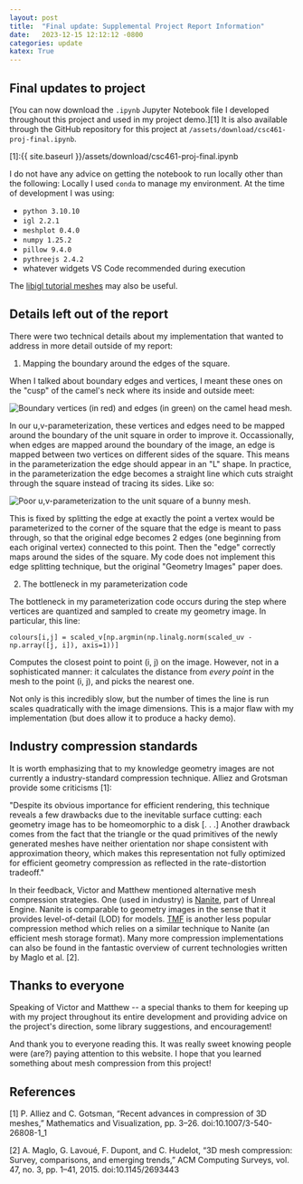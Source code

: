 ```yaml
---                                                                             
layout: post                                                                    
title:  "Final update: Supplemental Project Report Information"
date:   2023-12-15 12:12:12 -0800                                               
categories: update                                                              
katex: True
---                                                                             
```


## Final updates to project

[You can now download the `.ipynb` Jupyter Notebook file I developed throughout this project and used in my project demo.][1] It is also available through the GitHub repository for this project at `/assets/download/csc461-proj-final.ipynb`.

[1]:{{ site.baseurl }}/assets/download/csc461-proj-final.ipynb

I do not have any advice on getting the notebook to run locally other than the following:
Locally I used `conda` to manage my environment. At the time of development I was using:
- `python 3.10.10`
- `igl 2.2.1`
- `meshplot 0.4.0`
- `numpy 1.25.2`
- `pillow 9.4.0`
- `pythreejs 2.4.2`
- whatever widgets VS Code recommended during execution

The [libigl tutorial meshes](https://github.com/libigl/libigl-tutorial-data) may also be useful.

## Details left out of the report

There were two technical details about my implementation that wanted to address in more detail outside of my report:

1. Mapping the boundary around the edges of the square.

When I talked about boundary edges and vertices, I meant these ones on the "cusp" of the camel's neck where its inside and outside meet:

![Boundary vertices (in red) and edges (in green) on the camel head mesh.]({{site.baseurl}}/assets/img/update1.png)

In our u,v-parameterization, these vertices and edges need to be mapped around the boundary of the unit square in order to improve it. Occassionally, when edges are mapped around the boundary of the image, an edge is mapped between two vertices on different sides of the square. This means in the parameterization the edge should appear in an "L" shape. In practice, in the parameterization the edge becomes a straight line which cuts straight through the square instead of tracing its sides. Like so:

![Poor u,v-parameterization to the unit square of a bunny mesh.]({{site.baseurl}}/assets/img/update2.png)

This is fixed by splitting the edge at exactly the point a vertex would be parameterized to the corner of the square that the edge is meant to pass through, so that the original edge becomes 2 edges (one beginning from each original vertex) connected to this point. Then the "edge" correctly maps around the sides of the square. My code does not implement this edge splitting technique, but the original "Geometry Images" paper does.

2. The bottleneck in my parameterization code

The bottleneck in my parameterization code occurs during the step where vertices are quantized and sampled to create my geometry image. In particular, this line:

`colours[i,j] = scaled_v[np.argmin(np.linalg.norm(scaled_uv - np.array([j, i]), axis=1))]`

Computes the closest point to point (i, j) on the image. However, not in a sophisticated manner: it calculates the distance from *every point* in the mesh to the point (i, j), and picks the nearest one.

Not only is this incredibly slow, but the number of times the line is run scales quadratically with the image dimensions. This is a major flaw with my implementation (but does allow it to produce a hacky demo).

## Industry compression standards

It is worth emphasizing that to my knowledge geometry images are not currently a industry-standard compression technique. Alliez and Grotsman provide some criticisms [1]:

"Despite its obvious importance for efficient rendering, this technique reveals a few drawbacks due to the inevitable surface cutting: each geometry image has to be homeomorphic to a disk [. . .] Another drawback comes from the fact that the triangle or the quad primitives of the newly generated meshes have neither orientation nor shape consistent with approximation theory, which makes this representation not fully optimized for efficient geometry compression as reflected in the rate-distortion tradeoff."

In their feedback, Victor and Matthew mentioned alternative mesh compression strategies. One (used in industry) is [Nanite](https://docs.unrealengine.com/5.0/en-US/nanite-virtualized-geometry-in-unreal-engine/), part of Unreal Engine. Nanite is comparable to geometry images in the sense that it provides level-of-detail (LOD) for models. [TMF](https://lib.rs/crates/tmf) is another less popular compression method which relies on a similar technique to Nanite (an efficient mesh storage format). Many more compression implementations can also be found in the fantastic overview of current technologies written by Maglo et al. [2].

## Thanks to everyone

Speaking of Victor and Matthew -- a special thanks to them for keeping up with my project throughout its entire development and providing advice on the project's direction, some library suggestions, and encouragement!

And thank you to everyone reading this. It was really sweet knowing people were (are?) paying attention to this website. I hope that you learned something about mesh compression from this project!

## References

[1] P. Alliez and C. Gotsman, “Recent advances in compression of 3D meshes,” Mathematics and Visualization, pp. 3–26. doi:10.1007/3-540-26808-1_1 

[2] A. Maglo, G. Lavoué, F. Dupont, and C. Hudelot, “3D mesh compression: Survey, comparisons, and emerging trends,” ACM Computing Surveys, vol. 47, no. 3, pp. 1–41, 2015. doi:10.1145/2693443
